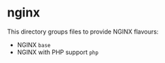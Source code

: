 # nginx

This directory groups files to provide NGINX flavours:

- NGINX `base`
- NGINX with PHP support `php`
